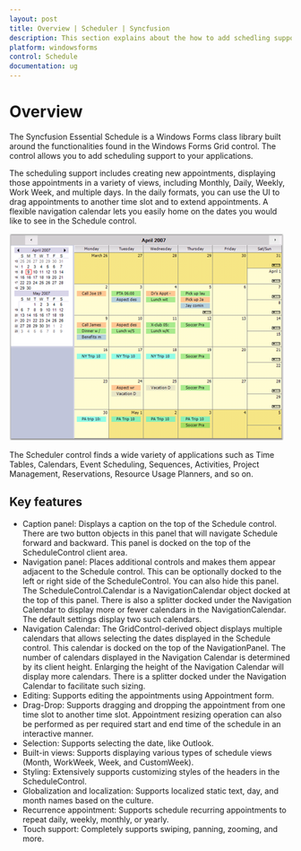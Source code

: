 ```yaml
---
layout: post
title: Overview | Scheduler | Syncfusion
description: This section explains about the how to add schedling support to your applications
platform: windowsforms
control: Schedule
documentation: ug
---
```


# Overview

The Syncfusion Essential Schedule is a Windows Forms class library built around the functionalities found in the Windows Forms Grid control. The control allows you to add scheduling support to your applications. 

The scheduling support includes creating new appointments, displaying those appointments in a variety of views, including Monthly, Daily, Weekly, Work Week, and multiple days. In the daily formats, you can use the UI to drag appointments to another time slot and to extend appointments. A flexible navigation calendar lets you easily home on the dates you would like to see in the Schedule control. 

![windows forms schedule showing month view](Overview_images/Overview_img1.png)

The Scheduler control finds a wide variety of applications such as Time Tables, Calendars, Event Scheduling, Sequences, Activities, Project Management, Reservations, Resource Usage Planners, and so on.

## Key features

* Caption panel: Displays a caption on the top of the Schedule control. There are two button objects in this panel that will navigate Schedule forward and backward. This panel is docked on the top of the ScheduleControl client area. 
* Navigation panel: Places additional controls and makes them appear adjacent to the Schedule control. This can be optionally docked to the left or right side of the ScheduleControl. You can also hide this panel. The ScheduleControl.Calendar is a NavigationCalendar object docked at the top of this panel. There is also a splitter docked under the Navigation Calendar to display more or fewer calendars in the NavigationCalendar. The default settings display two such calendars.
* Navigation Calendar: The GridControl-derived object displays multiple calendars that allows selecting the dates displayed in the Schedule control. This calendar is docked on the top of the NavigationPanel. The number of calendars displayed in the Navigation Calendar is determined by its client height. Enlarging the height of the Navigation Calendar will display more calendars. There is a splitter docked under the Navigation Calendar to facilitate such sizing. 
* Editing: Supports editing the appointments using Appointment form.
* Drag-Drop: Supports dragging and dropping the appointment from one time slot to another time slot. Appointment resizing operation can also be performed as per required start and end time of the schedule in an interactive manner.
* Selection: Supports selecting the date, like Outlook.
* Built-in views: Supports displaying various types of schedule views (Month, WorkWeek, Week, and CustomWeek).
* Styling: Extensively supports customizing styles of the headers in the ScheduleControl.
* Globalization and localization: Supports localized static text, day, and month names based on the culture.
* Recurrence appointment: Supports schedule recurring appointments to repeat daily, weekly, monthly, or yearly.
* Touch support: Completely supports swiping, panning, zooming, and more.
